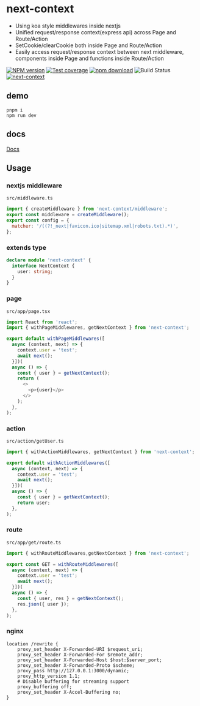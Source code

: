# next-context
- Using koa style middlewares inside nextjs
- Unified request/response context(express api) across Page and Route/Action
- SetCookie/clearCookie both inside Page and Route/Action
- Easily access request/response context between next middleware, components inside Page and functions inside Route/Action 

[![NPM version][npm-image]][npm-url]
[![Test coverage][coveralls-image]][coveralls-url]
[![npm download][download-image]][download-url]
![Build Status](https://github.com/yiminghe/next-context/actions/workflows/ci.yaml/badge.svg)
[![next-context](https://img.shields.io/endpoint?url=https://cloud.cypress.io/badge/simple/5v7p13/main&style=flat&logo=cypress)](https://cloud.cypress.io/projects/5v7p13/runs)

[npm-image]: http://img.shields.io/npm/v/next-context.svg?style=flat-square
[npm-url]: http://npmjs.org/package/next-context
[coveralls-image]: https://img.shields.io/coveralls/yiminghe/next-context.svg?style=flat-square
[coveralls-url]: https://coveralls.io/r/yiminghe/next-context?branch=main
[node-image]: https://img.shields.io/badge/node.js-%3E=_18.0-green.svg?style=flat-square
[node-url]: http://nodejs.org/download/
[download-image]: https://img.shields.io/npm/dm/next-context.svg?style=flat-square
[download-url]: https://npmjs.org/package/next-context


## demo

```
pnpm i
npm run dev
```

## docs

[Docs](https://github.com/yiminghe/next-context/blob/main/docs/index.md)

## Usage

### nextjs middleware
`src/middleware.ts`

```js
import { createMiddleware } from 'next-context/middleware';
export const middleware = createMiddleware();
export const config = {
  matcher: '/((?!_next|favicon.ico|sitemap.xml|robots.txt).*)',
};
```

### extends type

```ts
declare module 'next-context' {
  interface NextContext {
    user: string;
  }
}
```

### page
`src/app/page.tsx`

```js
import React from 'react';
import { withPageMiddlewares, getNextContext } from 'next-context';

export default withPageMiddlewares([
  async (context, next) => {
    context.user = 'test';
    await next();
  }])(
  async () => {
    const { user } = getNextContext();
    return (
      <>
        <p>{user}</p>
      </>
    );
  },
);
```

### action
`src/action/getUser.ts`

```js
import { withActionMiddlewares, getNextContext } from 'next-context';

export default withActionMiddlewares([
  async (context, next) => {
    context.user = 'test';
    await next();
  }])(
  async () => {
    const { user } = getNextContext();
    return user;
  },
);
```

### route
`src/app/get/route.ts`

```js
import { withRouteMiddlewares,getNextContext } from 'next-context';

export const GET = withRouteMiddlewares([
  async (context, next) => {
    context.user = 'test';
    await next();
  }])(
  async () => {
    const { user, res } = getNextContext();
    res.json({ user });
  },
);
```

### nginx

```
location /rewrite {
    proxy_set_header X-Forwarded-URI $request_uri;
    proxy_set_header X-Forwarded-For $remote_addr;
    proxy_set_header X-Forwarded-Host $host:$server_port;
    proxy_set_header X-Forwarded-Proto $scheme;
    proxy_pass http://127.0.0.1:3000/dynamic;
    proxy_http_version 1.1;
    # Disable buffering for streaming support
    proxy_buffering off;
    proxy_set_header X-Accel-Buffering no;
}
```